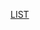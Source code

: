 [LIST](https://www.coursera.org/learn/responsive-web-design-adobe-xd/supplement/9Ocls/uncover-ux-design-job-opportunities)
